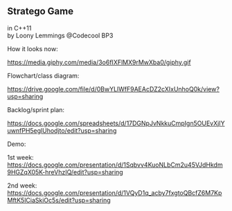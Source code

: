 ## Stratego Game
in C++11   
by Loony Lemmings @Codecool BP3

How it looks now:

https://media.giphy.com/media/3o6fIXFlMX9rMwXba0/giphy.gif

Flowchart/class diagram:

https://drive.google.com/file/d/0BwYLlWfF9AEAcDZ2cXIxUnhoQ0k/view?usp=sharing

Backlog/sprint plan: 

https://docs.google.com/spreadsheets/d/17DGNpJvNkkuCmpIgn5OUEvXjIYuwnfPH5eglUhodjto/edit?usp=sharing

Demo:

1st week:
https://docs.google.com/presentation/d/1Sqbvv4KuoNLbCm2u45VJdHkdm9HGZqX05K-hreVhzIQ/edit?usp=sharing

2nd week:
https://docs.google.com/presentation/d/1VQyD1q_acby7fxgtoQBcfZ6M7KpMftK5lCiaSkiOc5s/edit?usp=sharing
